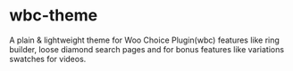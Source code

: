 # wbc-theme
A plain &amp; lightweight theme for Woo Choice Plugin(wbc) features like ring builder, loose diamond search pages and for bonus features like variations swatches for videos.
